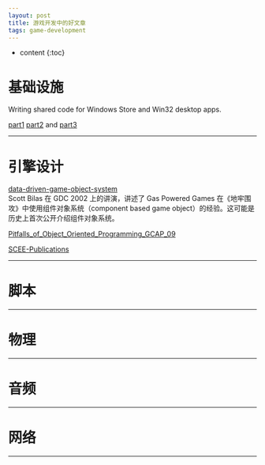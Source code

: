 ```yaml
---
layout: post
title: 游戏开发中的好文章
tags: game-development
---
```


* content
{:toc}

基础设施
==

Writing shared code for Windows Store and Win32 desktop apps. 

[part1](http://blogs.msdn.com/b/chuckw/archive/2012/09/17/dual-use-coding-techniques-for-games.aspx) [part2](http://blogs.msdn.com/b/chuckw/archive/2012/09/18/dual-use-coding-techniques-for-games-part-2.aspx) and [part3](http://blogs.msdn.com/b/chuckw/archive/2012/09/18/dual-use-coding-techniques-for-games-part-3.aspx)




--------------------

引擎设计
==

[data-driven-game-object-system](http://gamedevs.org/uploads/data-driven-game-object-system.pdf)  
Scott Bilas 在 GDC 2002 上的讲演，讲述了 Gas Powered Games 在《地牢围攻》中使用组件对象系统（component based game object）的经验。这可能是历史上首次公开介绍组件对象系统。

[Pitfalls_of_Object_Oriented_Programming_GCAP_09](http://research.scee.net/files/presentations/gcapaustralia09/Pitfalls_of_Object_Oriented_Programming_GCAP_09.pdf)

[SCEE-Publications](http://research.scee.net/presentations)

--------------------
脚本
==

--------------------
物理
==

--------------------
音频
==

--------------------
网络
==

--------------------
